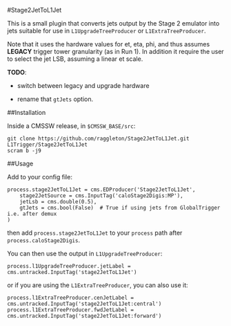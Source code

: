 #Stage2JetToL1Jet

This is a small plugin that converts jets output by the Stage 2 emulator into jets suitable for use in `L1UpgradeTreeProducer` or `L1ExtraTreeProducer`.

Note that it uses the hardware values for et, eta, phi, and thus assumes **LEGACY** trigger tower granularity (as in Run 1). In addition it require the user to select the jet LSB, assuming a linear et scale.

**TODO**:

- switch between legacy and upgrade hardware

- rename that `gtJets` option.

##Installation

Inside a CMSSW release, in `$CMSSW_BASE/src`:

```
git clone https://github.com/raggleton/Stage2JetToL1Jet.git L1Trigger/Stage2JetToL1Jet
scram b -j9
```

##Usage

Add to your config file:

```
process.stage2JetToL1Jet = cms.EDProducer('Stage2JetToL1Jet',
    stage2JetSource = cms.InputTag('caloStage2Digis:MP'),
    jetLsb = cms.double(0.5),
    gtJets = cms.bool(False)  # True if using jets from GlobalTrigger i.e. after demux
)
```

then add `process.stage2JetToL1Jet` to your `process` path after `process.caloStage2Digis`.

You can then use the output in `L1UpgradeTreeProducer`:

```
process.l1UpgradeTreeProducer.jetLabel = cms.untracked.InputTag('stage2JetToL1Jet')
```

or if you are using the `L1ExtraTreeProducer`, you can also use it:

```
process.l1ExtraTreeProducer.cenJetLabel = cms.untracked.InputTag('stage2JetToL1Jet:central')
process.l1ExtraTreeProducer.fwdJetLabel = cms.untracked.InputTag('stage2JetToL1Jet:forward')
```
